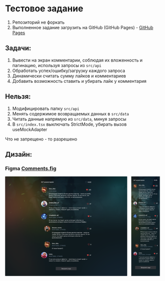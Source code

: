 # Тестовое задание

1. Репозиторий не форкать
2. Выполненное задание загрузить на GitHub (GitHub Pages) - [GitHub Pages](https://astrss.github.io/comments-task/)

## Задачи:

1. Вывести на экран комментарии, соблюдая их вложенность и пагинацию, используя запросы из `src/api`
2. Обработать успех/ошибку/загрузку каждого запроса
3. Динамически считать сумму лайков и комментариев
4. Добавить возможность ставить и убирать лайк у комментария

## Нельзя:

1. Модифицировать папку `src/api`
2. Менять содержимое возвращаемых данных в `src/data`
3. Читать данные напрямую из `src/data`, минуя запросы
4. В `src/index.tsx` выключать StrictMode, убирать вызов useMockAdapter

Что не запрещено - то разрешено

## Дизайн:

### Figma [Comments.fig](Comments.fig)

![preview.png](preview.png)

